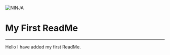 ![NINJA](https://encrypted-tbn0.gstatic.com/images?q=tbn:ANd9GcTPLUJ7gtDVDtJqi-3ZjbXiSabaLA_nxwgxxQ&usqp=CAU) 
# My First ReadMe
---
Hello I have added my first ReadMe.